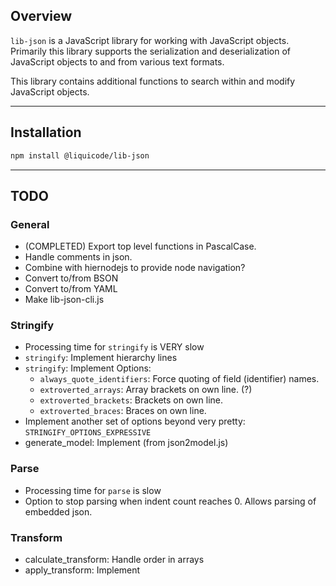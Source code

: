 <!-- guides/about.md -->

## Overview

`lib-json` is a JavaScript library for working with JavaScript objects.
Primarily this library supports the serialization and deserialization of
JavaScript objects to and from various text formats.

This library contains additional functions to search within and modify JavaScript objects.


---

## Installation

```bash
npm install @liquicode/lib-json
```

---

## TODO

### General

- (COMPLETED) Export top level functions in PascalCase.
- Handle comments in json.
- Combine with hiernodejs to provide node navigation?
- Convert to/from BSON
- Convert to/from YAML
- Make lib-json-cli.js


### Stringify

- Processing time for `stringify` is VERY slow
- `stringify`: Implement hierarchy lines
- `stringify`: Implement Options:
	- `always_quote_identifiers`: Force quoting of field (identifier) names.
	- `extroverted_arrays`: Array brackets on own line. (?)
	- `extroverted_brackets`: Brackets on own line.
	- `extroverted_braces`: Braces on own line.
- Implement another set of options beyond very pretty: `STRINGIFY_OPTIONS_EXPRESSIVE`
- generate_model: Implement (from json2model.js)


### Parse

- Processing time for `parse` is slow
- Option to stop parsing when indent count reaches 0. Allows parsing of embedded json.


### Transform

- calculate_transform: Handle order in arrays
- apply_transform: Implement

